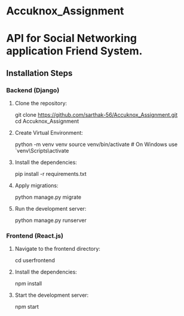 # Accuknox_Assignment
# API for Social Networking application Friend System.

## Installation Steps

### Backend (Django)

1. Clone the repository:
   
   git clone https://github.com/sarthak-56/Accuknox_Assignment.git
   cd Accuknox_Assignment
   
2. Create Virtual Environment:

   python -m venv venv
   source venv/bin/activate   # On Windows use `venv\Scripts\activate

3. Install the dependencies:

   pip install -r requirements.txt

4. Apply migrations:

   python manage.py migrate

5. Run the development server:

   python manage.py runserver

### Frontend (React.js)

1. Navigate to the frontend directory:

   cd userfrontend

2. Install the dependencies:

   npm install

3. Start the development server:

   npm start
   
